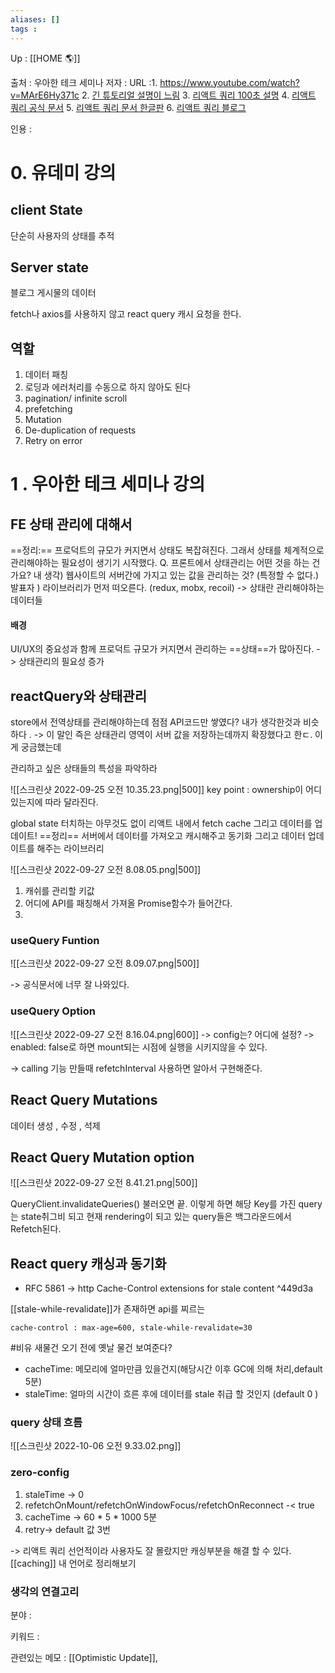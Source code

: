 ```yaml
---
aliases: []
tags : 
---
```

Up : [[HOME 🌎]]

출처 : 우아한 테크 세미나 
저자 : 
URL :1. https://www.youtube.com/watch?v=MArE6Hy371c
		2. [긴 튜토리얼 설명이 느림](https://www.youtube.com/watch?v=VtWkSCZX0Ec&list=PLC3y8-rFHvwjTELCrPrcZlo6blLBUspd2)
		3. [리액트 쿼리 100초 설명](https://www.youtube.com/watch?v=novnyCaa7To) 
		4. [리액트 쿼리 공식 문서](https://tanstack.com/query/v4/docs/installation)
		5. [리액트 쿼리 문서 한글판](https://velog.io/@familyman80/React-Query-%ED%95%9C%EA%B8%80-%EB%A9%94%EB%89%B4%EC%96%BC)
		6. [리액트 쿼리 블로그](https://velog.io/@devjooj/React-React-Query-%EC%82%AC%EC%9A%A9-%EC%9D%B4%EC%9C%A0-Queries-%EA%B0%9C%EB%85%90%ED%8E%B8)

인용 : 

# 0. 유데미 강의
## client State
단순히 사용자의 상태를 추적
## Server state 
블로그 게시물의 데이터 

fetch나 axios를 사용하지 않고 react query 캐시 요청을 한다. 

## 역할
1. 데이터 패칭
2. 로딩과 에러처리를 수동으로 하지 않아도 된다
3. pagination/ infinite scroll
4. prefetching
5. Mutation
6. De-duplication of requests
7. Retry on error



# 1 . 우아한 테크 세미나 강의 

## FE 상태 관리에 대해서 
==정리:== 프로덕트의 규모가 커지면서 상태도 복잡혀진다. 그래서 상태를 체계적으로  관리해야하는 필요성이 생기기 시작했다.
Q. 프론트에서 상태관리는 어떤 것을 하는 건가요? 
내 생각) 웹사이트의 서버간에 가지고 있는 값을 관리하는 것?  (특정할 수 없다.)
발표자 ) 라이브러리가 먼저 떠오른다. (redux, mobx, recoil)
-> 상태란 관리해야하는 데이터들

#### 배경 
UI/UX의 중요성과 함께 프로덕트 규모가 커지면서 관리하는 ==상태==가 많아진다.  -> 상태관리의 필요성 증가 


## reactQuery와 상태관리 
store에서 전역상태를 관리해야하는데 점점 API코드만 쌓였다? 내가 생각한것과 비슷하다 . -> 이 말인 즉은 상태관리 영역이 서버 값을 저장하는데까지 확장했다고 한ㄷ. 이게 궁금했는데

관리하고 싶은 상태들의 특성을 파악하라


![[스크린샷 2022-09-25 오전 10.35.23.png|500]]
key point : ownership이 어디있는지에 따라 달라진다.

global state 터치하는 아무것도 없이 리액트 내에서 fetch cache 그리고 데이터를 업데이트! 
==정리==
서버에서 데이터를 가져오고 캐시해주고 동기화 그리고 데이터 업데이트를 해주는 라이브러리


![[스크린샷 2022-09-27 오전 8.08.05.png|500]]
1. 캐쉬를 관리할 키값
2. 어디에 API를 패칭해서 가져올 Promise함수가 들어간다.
3.


### useQuery Funtion

 ![[스크린샷 2022-09-27 오전 8.09.07.png|500]]
 
-> 공식문서에 너무 잘 나와있다. 

### useQuery Option

![[스크린샷 2022-09-27 오전 8.16.04.png|600]]
-> config는? 어디에 설정?
-> enabled: false로 하면 mount되는 시점에 실행을 시키지않을 수 있다. 

-> calling 기능 만들때 refetchInterval 사용하면 알아서 구현해준다.

## React Query Mutations
데이터 생성 , 수정 , 석제 


## React Query Mutation option
![[스크린샷 2022-09-27 오전 8.41.21.png|500]]


QueryClient.invalidateQueries() 불러오면 끝. 이렇게 하면
해당 Key를 가진 query는 state취그비 되고 현재 rendering이 되고 있는 query들은 백그라운드에서 Refetch된다.


## React query 캐싱과 동기화
- RFC 5861
-> http Cache-Control extensions for stale content ^449d3a

[[stale-while-revalidate]]가 존재하면 api를 찌르는

```cache-control : max-age=600, stale-while-revalidate=30```

#비유 새물건 오기 전에 옛날 물건 보여준다?

- cacheTime: 메모리에 얼마만큼 있을건지(해당시간 이후 GC에 의해 처리,default 5분) 
- staleTime: 얼마의 시간이 흐른 후에 데이터를 stale 취급 할 것인지 (default 0 )

### query 상태 흐름

![[스크린샷 2022-10-06 오전 9.33.02.png]]

### zero-config
1. staleTime -> 0
2. refetchOnMount/refetchOnWindowFocus/refetchOnReconnect -< true
3. cacheTime -> 60 * 5 * 1000 5분
4. retry-> default 값 3번



-> 리액트 쿼리 선언적이라 사용자도 잘 몰랐지만 캐싱부분을 해결 할 수 있다. 
[[caching]] 내 언어로 정리해보기 


 




### 생각의 연결고리

분야 :

키워드 :

관련있는 메모 : [[Optimistic Update]], 
